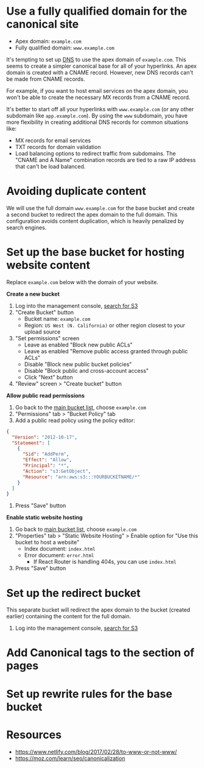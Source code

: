 # Use a fully qualified domain for the canonical site
  * Apex domain: `example.com`
  * Fully qualified domain: `www.example.com`

It's tempting to set up [DNS](http://www.steves-internet-guide.com/dns-guide-beginners/) to use the apex domain of `example.com`. This seems to create a simpler canonical base for all of your hyperlinks. An apex domain is created with a CNAME record. However, new DNS records can't be made from CNAME records.

For example, if you want to host email services on the apex domain, you won't be able to create the necessary MX records from a CNAME record.

It's better to start off all your hyperlinks with `www.example.com` (or any other subdomain like `app.example.com`). By using the `www` subdomain, you have more flexibility in creating additional DNS records for common situations like:
  * MX records for email services
  * TXT records for domain validation
  * Load balancing options to redirect traffic from subdomains. The "CNAME and A Name" combination records are tied to a raw IP address that can't be load balanced.

# Avoiding duplicate content
We will use the full domain `www.example.com` for the base bucket and create a second bucket to redirect the apex domain to the full domain. This configuration avoids content duplication, which is heavily penalized by search engines.

# Set up the base bucket for hosting website content
Replace `example.com` below with the domain of your website.

**Create a new bucket**
1. Log into the management console, [search for S3](https://console.aws.amazon.com/s3/home)
1. "Create Bucket" button
    * Bucket name: `example.com`
    * Region: `US West (N. California)` or other region closest to your upload source
1. "Set permissions" screen
    * Leave as enabled "Block new public ACLs"
    * Leave as enabled "Remove public access granted through public ACLs"
    * Disable "Block new public bucket policies"
    * Disable "Block public and cross-account access"
    * Click "Next" button
1. "Review" screen > "Create bucket" button

**Allow public read permissions**
1. Go back to the [main bucket list](https://console.aws.amazon.com/s3/home), choose `example.com`
1. "Permissions" tab > "Bucket Policy" tab
1. Add a public read policy using the policy editor:
```json
{
  "Version": "2012-10-17",
  "Statement": [
    {
      "Sid": "AddPerm",
      "Effect": "Allow",
      "Principal": "*",
      "Action": "s3:GetObject",
      "Resource": "arn:aws:s3:::YOURBUCKETNAME/*"
    }
  ]
}
```
1. Press "Save" button

**Enable static website hosting**
1. Go back to [main bucket list](https://console.aws.amazon.com/s3/home), choose `example.com`
1. "Properties" tab > "Static Website Hosting" > Enable option for "Use this bucket to host a website"
    * Index document: `index.html`
    * Error document: `error.html`
        * If React Router is handling 404s, you can use `index.html`
1. Press "Save" button

# Set up the redirect bucket
This separate bucket will redirect the apex domain to the bucket (created earlier) containing the content for the full domain.

1. Log into the management console, [search for S3](https://console.aws.amazon.com/s3/home)

# Add Canonical tags to the <head> section of pages
# Set up rewrite rules for the base bucket

# Resources
  * https://www.netlify.com/blog/2017/02/28/to-www-or-not-www/
  * https://moz.com/learn/seo/canonicalization
